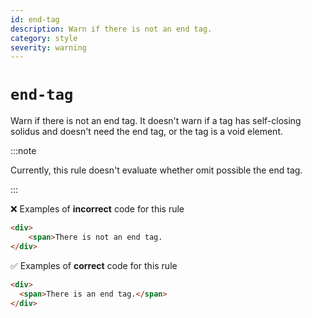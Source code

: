 ```yaml
---
id: end-tag
description: Warn if there is not an end tag.
category: style
severity: warning
---
```


# `end-tag`

Warn if there is not an end tag. It doesn't warn if a tag has self-closing solidus and doesn't need the end tag, or the tag is a void element.

:::note

Currently, this rule doesn't evaluate whether omit possible the end tag.

:::

❌ Examples of **incorrect** code for this rule

```html
<div>
	<span>There is not an end tag.
</div>
```

✅ Examples of **correct** code for this rule

```html
<div>
  <span>There is an end tag.</span>
</div>
```
